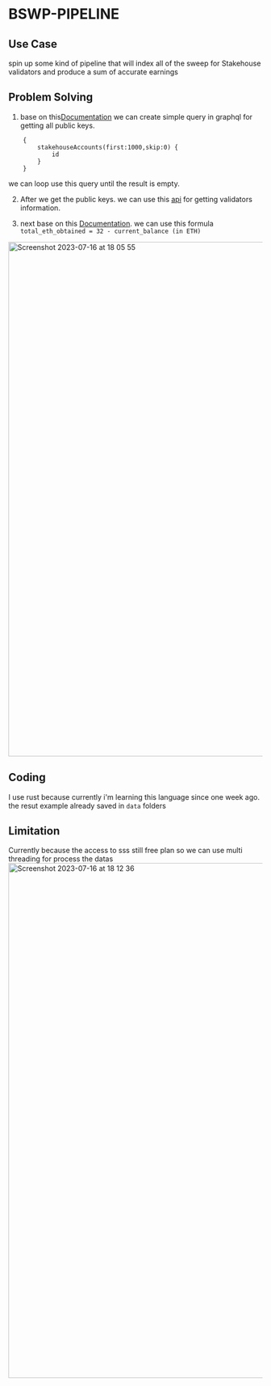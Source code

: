 # BSWP-PIPELINE

## Use Case
spin up some kind of pipeline that will index all of the sweep for Stakehouse validators and produce a sum of accurate earnings

## Problem Solving
1. base on this[Documentation](https://docs.joinstakehouse.com/protocol/learn/StakehouseSubgraph) we can create simple query in graphql for getting all public keys.
```
    {
        stakehouseAccounts(first:1000,skip:0) {
            id
        }
    }
```
we can loop use this query until the result is empty.

2. After we get the public keys. we can use this [api](https://quicknode-private.com/token/eth/v1/beacon/states/finalized/validators/) for getting validators information.
   
4. next base on this [Documentation](https://kb.beaconcha.in/glossary#validator). we can use this formula ```total_eth_obtained = 32 - current_balance (in ETH)```
<img width="1018" alt="Screenshot 2023-07-16 at 18 05 55" src="https://github.com/kotekaman/bswp-pipeline/assets/26897306/277a4af2-65af-409b-a54a-bfd53c55d4f9">


## Coding
I use rust because currently i'm learning this language since one week ago. the resut example already saved in ```data``` folders

## Limitation
Currently because the access to sss still free plan so we can use multi threading for process the datas
<img width="1019" alt="Screenshot 2023-07-16 at 18 12 36" src="https://github.com/kotekaman/bswp-pipeline/assets/26897306/d2564b30-ba88-41ea-acf8-30e3f4786766">

